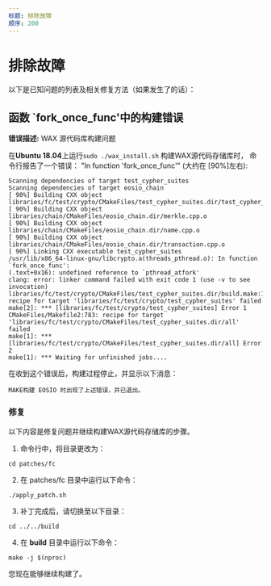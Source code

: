 ```yaml
---
标题: 排除故障
顺序: 200
---
```


# 排除故障

以下是已知问题的列表及相关修复方法（如果发生了的话）：

## 函数 `fork_once_func'中的构建错误

**错误描述:** WAX 源代码库构建问题

在**Ubuntu 18.04**上运行`sudo ./wax_install.sh` 构建WAX源代码存储库时， 命令行报告了一个错误： "In function 'fork_once_func'" (大约在 [90%]左右):

```
Scanning dependencies of target test_cypher_suites
Scanning dependencies of target eosio_chain
[ 90%] Building CXX object libraries/fc/test/crypto/CMakeFiles/test_cypher_suites.dir/test_cypher_suites.cpp.o
[ 90%] Building CXX object libraries/chain/CMakeFiles/eosio_chain.dir/merkle.cpp.o
[ 90%] Building CXX object libraries/chain/CMakeFiles/eosio_chain.dir/name.cpp.o
[ 90%] Building CXX object libraries/chain/CMakeFiles/eosio_chain.dir/transaction.cpp.o
[ 90%] Linking CXX executable test_cypher_suites
/usr/lib/x86_64-linux-gnu/libcrypto.a(threads_pthread.o): In function `fork_once_func':
(.text+0x16): undefined reference to `pthread_atfork'
clang: error: linker command failed with exit code 1 (use -v to see invocation)
libraries/fc/test/crypto/CMakeFiles/test_cypher_suites.dir/build.make:113: recipe for target 'libraries/fc/test/crypto/test_cypher_suites' failed
make[2]: *** [libraries/fc/test/crypto/test_cypher_suites] Error 1
CMakeFiles/Makefile2:783: recipe for target 'libraries/fc/test/crypto/CMakeFiles/test_cypher_suites.dir/all' failed
make[1]: *** [libraries/fc/test/crypto/CMakeFiles/test_cypher_suites.dir/all] Error 2
make[1]: *** Waiting for unfinished jobs....
```

在收到这个错误后，构建过程停止，并显示以下消息：

```
MAKE构建 EOSIO 时出现了上述错误，并已退出。 
```

### 修复

以下内容是修复问题并继续构建WAX源代码存储库的步骤。

1. 命令行中，将目录更改为：

```
cd patches/fc
```

2. 在 <span class="sampleCode">patches/fc</span> 目录中运行以下命令：

```
./apply_patch.sh
```

3. 补丁完成后，请切换至以下目录：

```
cd ../../build
```

4. 在 **build** 目录中运行以下命令：

```
make -j $(nproc)
```

您现在能够继续构建了。
